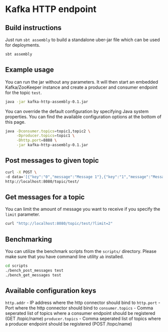 # Kafka HTTP endpoint

## Build instructions

Just run `sbt assembly` to build a standalone uber-jar file which can be used for deployments. 

```bash
sbt assembly
```


## Example usage

You can run the jar without any parameters. It will then start an embedded Kafka/ZooKeeper instance and create
a producer and consumer endpoint for the topic `test`. 

```bash
java -jar kafka-http-assembly-0.1.jar
```

You can override the default configuration by specifying Java system properties. You can find the available
configuration options at the bottom of this page.

```bash
java -Dconsumer.topics=topic1,topic2 \
     -Dproducer.topics=topic1 \
     -Dhttp.port=8888 \
     -jar kafka-http-assembly-0.1.jar
```

## Post messages to given topic

```bash
curl -X POST \
-d data='[{"key":"0","message":"Message 1"},{"key":"1","message":"Message 2"}]' \
http://localhost:8080/topic/test/
```

## Get messages for a topic

You can limit the amount of message you want to receive if you specify the `limit` parameter. 
 
```bash
curl "http://localhost:8080/topic/test/?limit=2"
```

## Benchmarking

You can utilize the benchmark scripts from the `scripts/` directory. Please make sure
that you have command line utility `ab` installed.
 
```bash
cd scripts
./bench_post_messages test
./bench_get_messages test
```


## Available configuration keys

`http.addr`         - IP address where the http connector should bind to
`http.port`         - Port where the http connector should bind to
`consumer.topics`   - Comma seperated list of topics where a consumer endpoint should be registered (GET /topic/name)
`producer.topics`   - Comma seperated list of topics where a producer endpoint should be registered (POST /topc/name)
